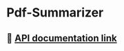# Pdf-Summarizer

## 🔗 [API documentation link](https://tuhindutta.github.io/FusionQA/api_doc.html)
